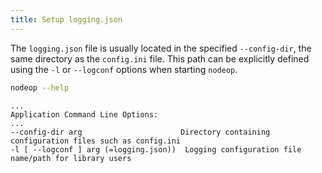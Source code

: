 ```yaml
---
title: Setup logging.json
---
```


The `logging.json` file is usually located in the specified `--config-dir`, the same directory as the `config.ini` file. This path can be explicitly defined using the `-l` or `--logconf` options when starting `nodeop`.
 
```sh
nodeop --help
```
```console
...
Application Command Line Options:
...
--config-dir arg                      Directory containing configuration files such as config.ini
-l [ --logconf ] arg (=logging.json))  Logging configuration file name/path for library users
```
